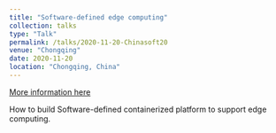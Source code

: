 ```yaml
---
title: "Software-defined edge computing"
collection: talks
type: "Talk"
permalink: /talks/2020-11-20-Chinasoft20
venue: "Chongqing"
date: 2020-11-20
location: "Chongqing, China"
---
```


[More information here](http://chinasoft2020.cqu.edu.cn/index.htm)

How to build Software-defined containerized platform to support edge computing.
